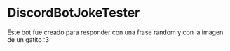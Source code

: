 # DiscordBotJokeTester

Este bot fue creado para responder con una frase random y con la imagen de un gatito :3
